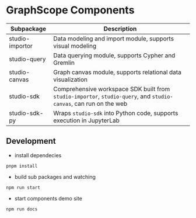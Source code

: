 # GraphScope Components

| Subpackage      | Description                                                                                                       |
| --------------- | ----------------------------------------------------------------------------------------------------------------- |
| studio-importor | Data modeling and import module, supports visual modeling                                                         |
| studio-query    | Data querying module, supports Cypher and Gremlin                                                                 |
| studio-canvas   | Graph canvas module, supports relational data visualization                                                       |
| studio-sdk      | Comprehensive workspace SDK built from `studio-importor`, `studio-query`, and `studio-canvas`, can run on the web |
| studio-sdk-py   | Wraps `studio-sdk` into Python code, supports execution in JupyterLab                                             |

## Development

- install dependecies

```
pnpm install

```

- build sub packages and watching

```
npm run start

```

- start components demo site

```
npm run docs
```
